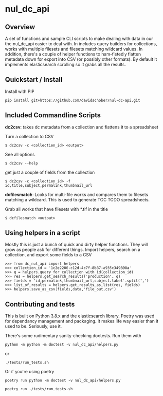 # nul_dc_api

## Overview
A set of functions and sample CLI scripts to make dealing with data in our the nul_dc_api easier to deal with. In includes query builders for collections, works with multiple filesets and filesets matching wildcard values. In addition, there's a couple of helper functions to ham-fistedly flatten metadata down for export into CSV (or possibly other formats). By default it implements elasticsearch scrolling so it grabs all the results.

## Quickstart / Install
Install with PIP

`pip install git+https://github.com/davidschober/nul-dc-api.git`

## Included Commandline Scripts 

**dc2csv**: takes dc metadata from a collection and flattens it to a spreadsheet


Turn a collection to CSV

`$ dc2csv -c <collection_id> <output>`

See all options

`$ dc2csv --help`

get just a couple of fields from the collection

`$ dc2csv -c <collection_id> -f id,title,subject,permalink,thumbnail_url`

**dcfilesmatch**: Looks for multi-file works and compares them to filesets matching a wildcard. This is used to generate TOC TODO spreadsheets.

Grab all works that have filesets with \*.tif in the title

`$ dcfilesmatch <output>`

## Using helpers in a script

Mostly this is just a bunch of quick and dirty helper functions. They will grow as people ask for different things. Import helpers, search on a collection, and export some fields to a CSV
```
>>> from dc_nul_api import helpers
>>> collection_id = '1c2e2200-c12d-4c7f-8b87-a935c349898a'
>>> q = helpers.query_for_collection_with_id(collection_id)
>>> res = helpers.get_search_results('production', q)
>>> fields = 'id,permalink,thumbnail_url,subject.label'.split(',')
>>> list_of_results = helpers.get_results_as_list(res, fields)
>>> helpers.save_as_csv(fields,data,'file_out.csv')
```

## Contributing and tests
This is built on Python 3.8.x and the elasticsearch library. Poetry was used for dependancy management and packaging. It makes life way easier than it used to be. Seriously, use it. 

There's some rudimentary sanity-checking doctests. Run them with

`python -m python -m doctest -v nul_dc_api/helpers.py`

or 

`./tests/run_tests.sh`

Or if you're using poetry

`poetry run python -m doctest -v nul_dc_api/helpers.py`

`poetry run ./tests/run_tests.sh`
